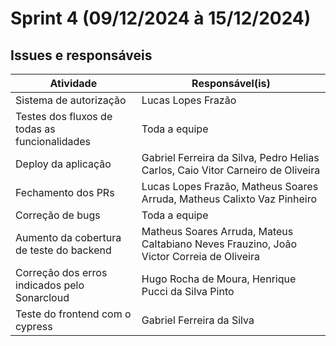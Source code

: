 # Sprint 4 (09/12/2024 à 15/12/2024)

## Issues e responsáveis

| Atividade                                      | Responsável(is)                                                                          |
| ---------------------------------------------- | ----------------------------------------------------------------------------------------- |
| Sistema de autorização                       | Lucas Lopes Frazão                                                                       |
| Testes dos fluxos de todas as funcionalidades  | Toda a equipe                                                                             |
| Deploy da aplicação                          | Gabriel Ferreira da Silva, Pedro Helias Carlos, Caio Vitor Carneiro de Oliveira           |
| Fechamento dos PRs                             | Lucas Lopes Frazão, Matheus Soares Arruda, Matheus Calixto Vaz Pinheiro                 |
| Correção de bugs                             | Toda a equipe                                                                             |
| Aumento da cobertura de teste do backend       | Matheus Soares Arruda, Mateus Caltabiano Neves Frauzino, João Victor Correia de Oliveira |
| Correção dos erros indicados pelo Sonarcloud | Hugo Rocha de Moura, Henrique Pucci da Silva Pinto                                        |
| Teste do frontend com o cypress                | Gabriel Ferreira da Silva                                                                 |
